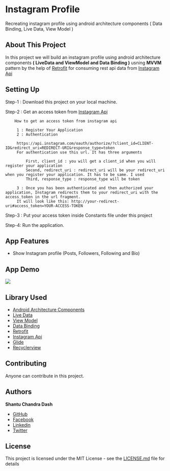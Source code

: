 # Instagram Profile 
Recreating instagram profile using android architecture components ( Data Binding, Live Data, View Model )

## About This Project
In this project we will build an instagram profile using android architecture components
<B>( LiveData and ViewModel and Data Binding )</B> usning <B>MVVM</B> pattern by the help of
[Retrofit](https://square.github.io/retrofit/) for consuming rest api data from [Instagram Api](https://www.instagram.com/developer/)

## Setting Up

Step-1 : Download this project on your local machine.

Step-2 : Get an access token from [Instagram Api](https://www.instagram.com/developer/)

        How to get an access token from instagram api
        
         1 : Register Your Application
         2 : Authentication

         https://api.instagram.com/oauth/authorize/?client_id=CLIENT-ID&redirect_uri=REDIRECT-URI&response_type=token
         For authentication use this url. It has three arguments

             First, client_id : you will get a client_id when you will register your application
             Second, redirect_uri : redirect_uri will be your redirect_uri when you register your application. It has to be same. I used 
             Third, response_type : response_type will be token

         3 : Once you has been authenticated and then authorized your application, Instagram redirects them to your redirect_uri with the access_token in the url fragment.
         It will look like this: http://your-redirect-uri#access_token=YOUR-ACCESS-TOKEN

Step-3 : Put your access token inside Constants file under this project

Step-4: Run the application.

## App Features
* Show Instagram profile (Posts, Followers, Following and Bio)

## App Demo
<img src="images/app-demo.png">


## Library Used
* [Android Architecture Components](https://developer.android.com/topic/libraries/architecture/)
* [Live Data](https://developer.android.com/topic/libraries/architecture/livedata)
* [View Model](https://developer.android.com/topic/libraries/architecture/viewmodel)
* [Data Binding](https://developer.android.com/topic/libraries/data-binding/)
* [Retrofit](https://square.github.io/retrofit/)
* [Instagram Api](https://www.instagram.com/developer/)
* [Glide](https://github.com/bumptech/glide)
* [Recyclerview](https://developer.android.com/guide/topics/ui/layout/recyclerview)

## Contributing

Anyone can contribute in this project.

## Authors

**Shantu Chandra Dash** 
* [GitHub](https://github.com/shantudas)
* [Facebook](https://www.facebook.com/shantuchandradas)
* [Linkedin](https://www.linkedin.com/in/shantuchandradas)
* [Twitter](https://www.twitter.com/shantucdas)


## License

This project is licensed under the MIT License - see the [LICENSE.md](https://github.com/shantudas/AndroidArchitectureComponentsDataBindingJava/blob/master/LICENSE) file for details
